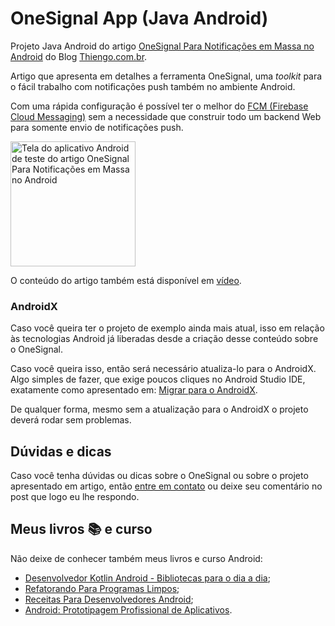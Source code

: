 # OneSignal App (Java Android)

Projeto Java Android do artigo [OneSignal Para Notificações em Massa no Android](https://www.thiengo.com.br/onesignal-para-notificacoes-em-massa-no-android) do Blog [Thiengo.com.br](https://www.thiengo.com.br).

Artigo que apresenta em detalhes a ferramenta OneSignal, uma *toolkit* para o fácil trabalho com notificações push também no ambiente Android.

Com uma rápida configuração é possível ter o melhor do [FCM (Firebase Cloud Messaging)](https://www.thiengo.com.br/fcm-android-dominio-do-problema-implementacao-e-testes-com-servidor-de-aplicativo-parte-1) sem a necessidade que construir todo um backend Web para somente envio de notificações push.

<img src="https://www.thiengo.com.br/img/post/normal/c623o3g9263s431aph41269i8391cc2dcf67917ce15d96a35b621b9f08.jpg" width="200" alt="Tela do aplicativo Android de teste do artigo OneSignal Para Notificações em Massa no Android">

O conteúdo do artigo também está disponível em [vídeo](https://www.thiengo.com.br/onesignal-para-notificacoes-em-massa-no-android#title-4).

### AndroidX

Caso você queira ter o projeto de exemplo ainda mais atual, isso em relação às tecnologias Android já liberadas desde a criação desse conteúdo sobre o OneSignal.

Caso você queira isso, então será necessário atualiza-lo para o AndroidX. Algo simples de fazer, que exige poucos cliques no Android Studio IDE, exatamente como apresentado em: [Migrar para o AndroidX](https://developer.android.com/jetpack/androidx/migrate?hl=pt-br).

De qualquer forma, mesmo sem a atualização para o AndroidX o projeto deverá rodar sem problemas.

## Dúvidas e dicas

Caso você tenha dúvidas ou dicas sobre o OneSignal ou sobre o projeto apresentado em artigo, então [entre em contato](https://www.thiengo.com.br/contato) ou deixe seu comentário no post que logo eu lhe respondo.

## Meus livros 📚 e curso

Não deixe de conhecer também meus livros e curso Android:

- [Desenvolvedor Kotlin Android - Bibliotecas para o dia a dia](https://www.thiengo.com.br/livro-desenvolvedor-kotlin-android);
- [Refatorando Para Programas Limpos](https://www.thiengo.com.br/livro-refatorando-para-programas-limpos);
- [Receitas Para Desenvolvedores Android](https://www.thiengo.com.br/livro-receitas-para-desenvolvedores-android);
- [Android: Prototipagem Profissional de Aplicativos](https://www.udemy.com/course/android-prototipagem-profissional-de-aplicativos/?locale=pt_BR&persist_locale=).
